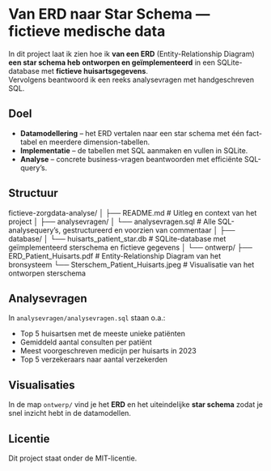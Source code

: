 # Van ERD naar Star Schema — fictieve medische data

In dit project laat ik zien hoe ik **van een ERD** (Entity-Relationship Diagram) **een star schema heb ontworpen en geïmplementeerd** in een SQLite-database met **fictieve huisartsgegevens**.  
Vervolgens beantwoord ik een reeks analysevragen met handgeschreven SQL.

## Doel

* **Datamodellering** – het ERD vertalen naar een star schema met één fact-tabel en meerdere dimension-tabellen.  
* **Implementatie** – de tabellen met SQL aanmaken en vullen in SQLite.  
* **Analyse** – concrete business-vragen beantwoorden met efficiënte SQL-query’s.

## Structuur

fictieve-zorgdata-analyse/
│
├── README.md                       # Uitleg en context van het project
│
├── analysevragen/
│   └── analysevragen.sql           # Alle SQL-analysequery’s, gestructureerd en voorzien van commentaar
│
├── database/
│   └── huisarts_patient_star.db    # SQLite-database met geïmplementeerd sterschema en fictieve gegevens
│
└── ontwerp/
    ├── ERD_Patient_Huisarts.pdf               # Entity-Relationship Diagram van het bronsysteem
    └── Sterschem_Patient_Huisarts.jpeg        # Visualisatie van het ontworpen sterschema

## Analyse­vragen

In `analysevragen/analysevragen.sql` staan o.a.:

* Top 5 huisartsen met de meeste unieke patiënten  
* Gemiddeld aantal consulten per patiënt  
* Meest voorgeschreven medicijn per huisarts in 2023  
* Top 5 verzekeraars naar aantal verzekerden

## Visualisaties

In de map `ontwerp/` vind je het **ERD** en het uiteindelijke **star schema** zodat je snel inzicht hebt in de datamodellen.

## Licentie

Dit project staat onder de MIT-licentie.
